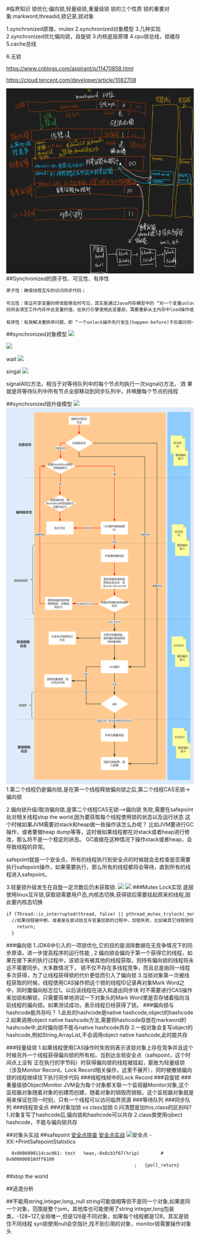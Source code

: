 #临界知识
锁优化:偏向锁,轻量级锁,重量级锁
锁的三个性质
锁的重要对象:markword,threadid,锁记录,锁对象

1.synchronized原理，mutex
2.synchronized对象模型
3.几种实现
2.synchronized优化偏向锁，自旋锁
3.内核底层原理
4.cpu锁总线，锁缓存
5.cache总线

6.无锁

https://www.cnblogs.com/aspirant/p/11470858.html

https://cloud.tencent.com/developer/article/1082708

![](.z_Synchronized问题清单_images/7efe8ab7.png)
##Synchronized的原子性、可见性、有序性
```asp
原子性：确保线程互斥的访问同步代码；

可见性：保证共享变量的修改能够及时可见，其实是通过Java内存模型中的 “对一个变量unlock操作之前，必须要同步到主内存中；如果对一个变量进行lock操作，
则将会清空工作内存中此变量的值，在执行引擎使用此变量前，需要重新从主内存中load操作或assign操作初始化变量值” 来保证的；

有序性：有效解决重排序问题，即 “一个unlock操作先行发生(happen-before)于后面对同一个锁的lock操作”；
```
##synchronized对象模型
![](https://juejin.cn/post/6844903735265771527)

![](/Users/chris/workspace/xsource/linux/src/main/java/concurrent/images/synchronized对象模型.jpg)


wait
![](/Users/chris/workspace/xsource/linux/src/main/java/concurrent/images/synchronized对象模型_2.jpg)
        
singal
![](/Users/chris/workspace/xsource/linux/src/main/java/concurrent/images/synchronized对象模型_1.jpg)

signalAll()方法，相当于对等待队列中的每个节点均执行一次signal()方法，
效 果就是将等待队列中所有节点全部移动到同步队列中，并唤醒每个节点的线程


##synchronized锁升级模型
[](https://cloud.tencent.com/developer/article/1480590)
![](/Users/chris/workspace/xsource/linux/src/main/java/concurrent/images/synchronized锁升级.jpg)
![](.z_Synchronized问题清单_images/f4e5e6e5.png)
1.第二个线程仍是偏向锁,是在第一个线程释放偏向锁之后,第二个线程CAS无锁->偏向锁

2.偏向锁升级/取消偏向锁,是第二个线程CAS无锁—>偏向锁 失败,需要在safepoint处对相关线程stop the world,因为要获取每个线程使用锁的状态以及运行状态
这个时候如果JVM需要对stack和heap做一些操作该怎么办呢？
比如JVM要进行GC操作，或者要做heap dump等等，这时候如果线程都在对stack或者heap进行修改，那么将不是一个稳定的状态。
GC直接在这种情况下操作stack或者heap，会导致线程的异常。

safepoint就是一个安全点，所有的线程执行到安全点的时候就会去检查是否需要执行safepoint操作，如果需要执行，那么所有的线程都将会等待，直到所有的线程进入safepoint。


3.轻量锁升级发生在自旋一定次数后仍未获取锁.
![](https://static001.geekbang.org/resource/image/fd/f8/fd86f1b5cbac1f652bea58b039fbc8f8.jpg)
![](https://time.geekbang.org/column/article/101244)
###Mutex Lock实现
底层使用linux互斥锁,获取锁需要用户态,内核态切换,获得锁后需要挂起原来的线程,因此要内核态切换
[](https://bbs.csdn.net/topics/399061558)
```asp
if (Thread::is_interrupted(thread, false) || pthread_mutex_trylock(_mutex) != 0) {
  //如果线程被中断，或者是在尝试给互斥变量加锁的过程中，加锁失败，比如被其它线程锁住了，直接返回
    return;
  }
```
###偏向锁
1.JDK6中引入的一项锁优化,它的目的是消除数据在无竞争情况下的同步原语，进一步提高程序的运行性能 ,
2.偏向锁会偏向于第一个获得它的线程，如果在接下来的执行过程中，该锁没有被其他的线程获取，则持有偏向锁的线程将永远不需要同步。大多数情况下，
锁不仅不存在多线程竞争，而且总是由同一线程多次获得，为了让线程获得锁的代价更低而引入了偏向锁
3.当锁对象第一次被线程获取的时候，线程使用CAS操作把这个锁的线程ID记录再对象Mark Word之中，同时置偏向标志位1。以后该线程在进入和退出同步块
时不需要进行CAS操作来加锁和解锁，只需要简单地测试一下对象头的Mark Word里是否存储着指向当前线程的偏向锁。如果测试成功，表示线程已经获得了锁。
###偏向锁与hashcode能共存吗？
[](https://blog.csdn.net/Saintyyu/article/details/108295657)
[](https://blog.51cto.com/u_15127686/2832598)
1.此处的hashcode是native hashcode,object的hashcode
2.如果调用object native hashcode方法,需要将hashcode存放在markword的hashcode中,此时偏向锁不能与native hashcode共存
2.一般对象会复写object的hashcode,例如String,ArrayList,不会调用object native hashcode,此时能共存

###轻量级锁
1.如果线程使用CAS操作时失败则表示该锁对象上存在竞争并且这个时候另外一个线程获得偏向锁的所有权。当到达全局安全点（safepoint，这个时间点上没有
正在执行的字节码）时获得偏向锁的线程被挂起，膨胀为轻量级锁（涉及Monitor Record，Lock Record相关操作，这里不展开），同时被撤销偏向锁的线程继续往下执行同步代码
###线程栈帧中的Lock Record
###自旋锁
###重量级锁ObjectMonitor
JVM会为每个对象都关联一个监视器Monitor对象,这个监视器对象随着对象的创建而创建，随着对象的销毁而销毁，这个监视器对象就是用来保证在同一时刻，只有一个线程可以访问临界资源
###等待队列
###同步队列
###线程安全点
###对象加锁 vs class加锁
0.问清楚是加this,class的区别吗?
1.对象复写了hashcode后,偏向锁和hashcode可以共存
2.class类使用ojbect hashcode，不能与偏向锁共存

##对象头实战
[](https://www.cnblogs.com/LemonFive/p/11246086.html)
##safepoint
[安全点排查](https://blog.csdn.net/superfjj/article/details/107855767)
[安全点实战](https://www.pianshen.com/article/36071068168/)
![安全点](/Users/chris/workspace/xsource/linux/src/main/java/concurrent/images/jvm_safepoint.jpg)
-XX:+PrintSafepointStatistics

```
  0x0000000114cac061: test   %eax,-0x6cb3f67(%rip)        # 0x000000010dff8100
                                                ;   {poll_return}
```
##stop the world

##逃逸分析


##不能用string,integer,long,,null
string可能值相等但不是同一个对象,如果是同一个对象，范围是整个jvm，其他库也可能使用了string
integer,long包装类，-128~127,全局唯一,但是128是不同对象，如果每个线程都是128，其实是锁住不同线程
syn锁使用null会空指针,找不到引用的对象，monitor锁需要操作对象头
[](https://stackoverflow.com/questions/10195054/synchronized-object-set-to-null)
